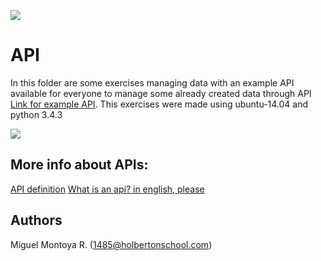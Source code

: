 ![](https://media.sproutsocial.com/uploads/2015/04/What-is-an-API.png)

# API
In this folder are some exercises managing data with an example API available for everyone to manage some already created data through API [Link for example API](https://jsonplaceholder.typicode.com/). This exercises were made using ubuntu-14.04 and python 3.4.3

![](https://www.seobility.net/en/wiki/images/f/f1/Rest-API.png)

## More info about APIs:
[API definition](https://www.webopedia.com/definitions/api/)
[What is an api? in english, please](https://www.freecodecamp.org/news/what-is-an-api-in-english-please-b880a3214a82/)

## Authors
Miguel Montoya R. (1485@holbertonschool.com)
